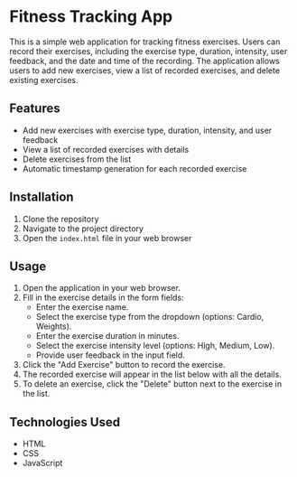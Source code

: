 # Fitness Tracking App

This is a simple web application for tracking fitness exercises. Users can record their exercises, including the exercise type, duration, intensity, user feedback, and the date and time of the recording. The application allows users to add new exercises, view a list of recorded exercises, and delete existing exercises.

## Features

- Add new exercises with exercise type, duration, intensity, and user feedback
- View a list of recorded exercises with details
- Delete exercises from the list
- Automatic timestamp generation for each recorded exercise

## Installation

1. Clone the repository
2. Navigate to the project directory
3. Open the `index.html` file in your web browser

## Usage

1. Open the application in your web browser.
2. Fill in the exercise details in the form fields:
   - Enter the exercise name.
   - Select the exercise type from the dropdown (options: Cardio, Weights).
   - Enter the exercise duration in minutes.
   - Select the exercise intensity level (options: High, Medium, Low).
   - Provide user feedback in the input field.
3. Click the "Add Exercise" button to record the exercise.
4. The recorded exercise will appear in the list below with all the details.
5. To delete an exercise, click the "Delete" button next to the exercise in the list.

## Technologies Used

- HTML
- CSS
- JavaScript
